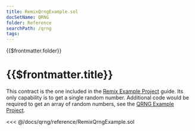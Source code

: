 ```yaml
---
title: RemixQrngExample.sol
docSetName: QRNG
folder: Reference
searchPath: /qrng
tags:
---
```


<TitleSpan>{{$frontmatter.folder}}</TitleSpan>

# {{$frontmatter.title}}

<!--TocHeader />
<TOC class="table-of-contents" :include-level="[2,3]" /-->

This contract is the one included in the
[Remix Example Project](../guides/remix-example.md) guide. Its only capability
is to get a single random number. Additional code would be required to get an
array of random numbers, see the
[QRNG Example Project](../guides/qrng-example.md).

<!-- prettier-ignore -->
<<< @/docs/qrng/reference/RemixQrngExample.sol
